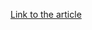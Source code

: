 [Link to the article](https://www.crowdstrike.com/en-us/blog/next-steps-for-ecosystem-level-cybersecurity/)
